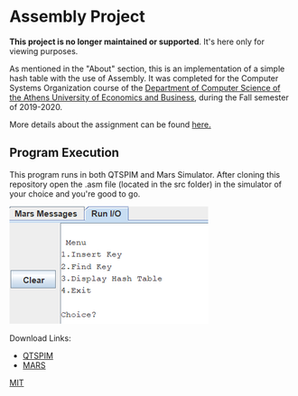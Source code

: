 # Assembly Project 

**This project is no longer maintained or supported**. It's here only for viewing purposes.

As mentioned in the "About" section, this is an implementation of a simple hash table with the use of Assembly. It was completed for the Computer Systems Organization course of the [Department of Computer Science of the Athens University of Economics and Business](https://www.dept.aueb.gr/el/cs), during the Fall semester of 2019-2020.

More details about the assignment can be found [here.](assignment/project-assignment.pdf)

## Program Execution

This program runs in both QTSPIM and Mars Simulator. After cloning this repository open the .asm file (located in the src folder) in the simulator of your choice and you're good to go.

![Εναλλακτικό κείμενο](img/exec_example.png)

Download Links:

- [QTSPIM](http://spimsimulator.sourceforge.net/)
- [MARS](http://courses.missouristate.edu/kenvollmar/mars/)

[MIT](LICENSE)
